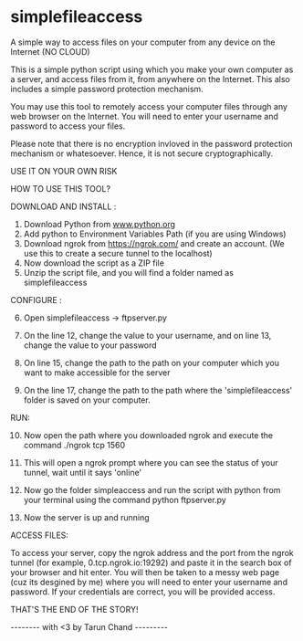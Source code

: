 # simplefileaccess
A simple way to access files on your computer from any device on the Internet (NO CLOUD)

This is a simple python script using which you make your own computer as a server, and access files from it, from anywhere on the Internet.
This also includes a simple password protection mechanism. 

You may use this tool to remotely access your computer files through any web browser on the Internet. You will need to enter your username and password to access your files.

Please note that there is no encryption invloved in the password protection mechanism or  whatesoever. Hence, it is not secure cryptographically.

USE IT ON YOUR OWN RISK


HOW TO USE THIS TOOL?

DOWNLOAD AND INSTALL :
1. Download Python from www.python.org
2. Add python to Environment Variables Path (if you are using Windows)
3. Download ngrok from https://ngrok.com/ and create an account. (We use this to create a secure tunnel to the localhost)
4. Now download the script as a ZIP file
5. Unzip the script file, and you will find a folder named as simplefileaccess

CONFIGURE : 

6. Open simplefileaccess -> ftpserver.py

7. On the line 12, change the value to your username, and on line 13, change the value to your password

8. On line 15, change the path to the path on your computer which you want to make accessible for the server

9. On the line 17, change the path to the path where the 'simplefileaccess' folder is saved on your computer. 


RUN:

10. Now open the path where you downloaded ngrok and execute the command ./ngrok tcp 1560

11. This will open a ngrok prompt where you can see the status of your tunnel, wait until it says 'online'

12. Now go the folder simpleaccess and run the script with python from your terminal using the command python ftpserver.py

13. Now the server is up and running


ACCESS FILES:

To access your server, copy the ngrok address and the port from the ngrok tunnel (for example, 0.tcp.ngrok.io:19292) and paste
it in the search box of your browser and hit enter. You will then be taken to a messy web page (cuz its desgined by me) where you
will need to enter your username and password. If your credentials are correct, you will be provided access.

THAT'S THE END OF THE STORY!

 -------- with <3 by Tarun Chand ---------

